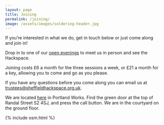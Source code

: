 ```yaml
---
layout: page
title: Joining
permalink: /joining/
image: /assets/images/soldering-header.jpg
---
```


If you’re interested in what we do, get in touch below or just come along and join in!

Drop in to one of our [open evenings](/calendar/) to meet us in person and see the Hackspace.

Joining costs £6 a month for the three sessions a week, or £21 a month for a key, allowing you to come and go as you please.

If you have any questions before you come along you can email us at [trustees@sheffieldhackspace.org.uk](mailto:trustees@sheffieldhackspace.org.uk).

We are located [here](https://goo.gl/maps/EcVTWfknJ8XSRYax9) in Portland Works. Find the green door at the top of Randal Street S2 4SJ, and press the call button. We are in the courtyard on the ground floor.

{% include osm.html %}
